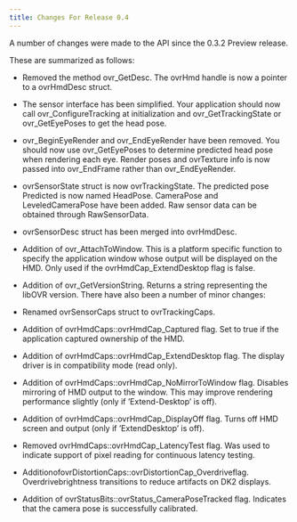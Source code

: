 ```yaml
---
title: Changes For Release 0.4
---
```

A number of changes were made to the API since the 0.3.2 Preview release. 

These are summarized as follows:

* Removed the method ovr\_GetDesc. The ovrHmd handle is now a pointer to a ovrHmdDesc struct.
* The sensor interface has been simplified. Your application should now call ovr\_ConfigureTracking at initialization and ovr\_GetTrackingState or ovr\_GetEyePoses to get the head pose.
* ovr\_BeginEyeRender and ovr\_EndEyeRender have been removed. You should now use ovr\_GetEyePoses to determine predicted head pose when rendering each eye. Render poses and ovrTexture info is now passed into ovr\_EndFrame rather than ovr\_EndEyeRender.
* ovrSensorState struct is now ovrTrackingState. The predicted pose Predicted is now named HeadPose. CameraPose and LeveledCameraPose have been added. Raw sensor data can be obtained through RawSensorData.
* ovrSensorDesc struct has been merged into ovrHmdDesc.
* Addition of ovr\_AttachToWindow. This is a platform specific function to specify the application window whose output will be displayed on the HMD. Only used if the ovrHmdCap\_ExtendDesktop flag is false.
* Addition of ovr\_GetVersionString. Returns a string representing the libOVR version. 
There have also been a number of minor changes:

* Renamed ovrSensorCaps struct to ovrTrackingCaps.
* Addition of ovrHmdCaps::ovrHmdCap\_Captured flag. Set to true if the application captured ownership of the HMD.
* Addition of ovrHmdCaps::ovrHmdCap\_ExtendDesktop flag. The display driver is in compatibility mode (read only).
* Addition of ovrHmdCaps::ovrHmdCap\_NoMirrorToWindow flag. Disables mirroring of HMD output to the window. This may improve rendering performance slightly (only if ’Extend-Desktop’ is off).
* Addition of ovrHmdCaps::ovrHmdCap\_DisplayOff flag. Turns off HMD screen and output (only if ’ExtendDesktop’ is off).
* Removed ovrHmdCaps::ovrHmdCap\_LatencyTest flag. Was used to indicate support of pixel reading for continuous latency testing.
* AdditionofovrDistortionCaps::ovrDistortionCap\_Overdriveflag. Overdrivebrightness transitions to reduce artifacts on DK2 displays.
* Addition of ovrStatusBits::ovrStatus\_CameraPoseTracked flag. Indicates that the camera pose is successfully calibrated.
